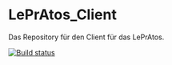 # LePrAtos_Client
Das Repository für den Client für das LePrAtos.

[![Build status](https://ci.appveyor.com/api/projects/status/vqfe1qxmq43b8jov/branch/master?svg=true)](https://ci.appveyor.com/project/PascalHonegger/lepratos-client/branch/master)
